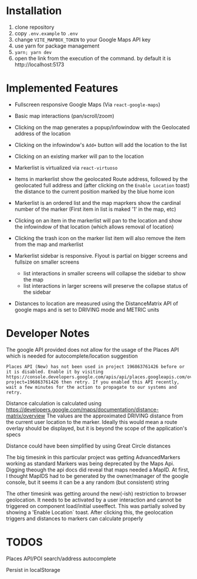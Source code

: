 # Installation

1. clone repository
2. copy `.env.example` to `.env`
1. change `VITE_MAPBOX_TOKEN` to your Google Maps API key
2. use yarn for package management
1. `yarn; yarn dev`
2. open the link from the execution of the command.  by default it is http://localhost:5173


# Implemented Features
* Fullscreen responsive Google Maps (Via `react-google-maps`)
* Basic map interactions (pan/scroll/zoom)
* Clicking on the map generates a popup/infowindow with the Geolocated address of the location

* Clicking on the infowindow's `Add+` button will add the location to the list

* Clicking on an existing marker will pan to the location

* Markerlist is virtualized via `react-virtuoso`
* Items in markerlist show the geolocated Route address, followed by the geolocated full address and (after clicking on the `Enable Location` toast) the distance to the current position marked by the blue home icon

* Markerlist is an ordered list and the map maprkers show the cardinal number of the marker (First item in list is maked '1' in the map, etc)

* Clicking on an item in the markerlist will pan to the location and show the infowindow of that location (which allows removal of location)

* Clicking the trash icon on the marker list item will also remove the item from the map and markerlist

* Markerlist sidebar is responsive.  Flyout is partial on bigger screens and fullsize on smaller screens

  * list interactions in smaller screens will collapse the sidebar to show the map
  * list interactions in larger screens will preserve the collapse status of the sidebar

* Distances to location are measured using the DistanceMatrix API of google maps and is set to DRIVING mode and METRIC units


# Developer Notes
The google API provided does not allow for the usage of the Places API which is needed for autocomplete/location suggestion

```
Places API (New) has not been used in project 196863761426 before or it is disabled. Enable it by visiting https://console.developers.google.com/apis/api/places.googleapis.com/overview?project=196863761426 then retry. If you enabled this API recently, wait a few minutes for the action to propagate to our systems and retry.
```

Distance calculation is calculated using https://developers.google.com/maps/documentation/distance-matrix/overview  The values are the approximated DRIVING distance from the current user location to the marker.  Ideally this would mean a route overlay should be displayed, but it is beyond the scope of the application's specs

Distance could have been simplified by using Great Circle distances

The big timesink in this particular project was getting AdvancedMarkers working as standard Markers was being deprecated by the Maps Api.  Digging theough the api docs did reveal that maps needed a MapID.  At first, I thought MapIDS had to be generated by the owner/manager of the google console, but it seems it can be a any random (but consistent) string

The other timesink was getting around the new(-ish) restriction to browser geolocation.  It needs to be activated by a user interaction and cannot be triggered on component load/initial useeffect.   This was partially solved by showing a 'Enable Location` toast.  After clicking this, the geolocation triggers and distances to markers can calculate properly

# TODOS

Places API/POI search/address autocomplete

Persist in localStorage 